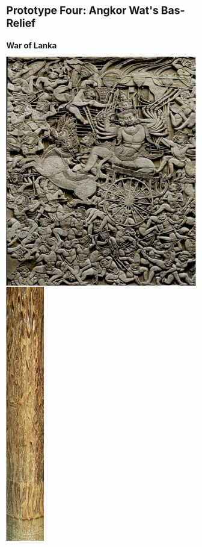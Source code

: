 # Prototype Four: Angkor Wat's Bas-Relief 

## War of Lanka
<img src="images/battleOfLanka.jpeg">
<img src="images/monkeyarmy.jpeg" width="100" height="675">
